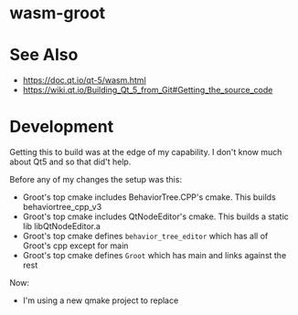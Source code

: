 # wasm-groot



# See Also
* https://doc.qt.io/qt-5/wasm.html
* https://wiki.qt.io/Building_Qt_5_from_Git#Getting_the_source_code


# Development
Getting this to build was at the edge of my capability.  I don't know much about Qt5 and so that did't help.

Before any of my changes the setup was this:
* Groot's top cmake includes BehaviorTree.CPP's cmake.  This builds behaviortree_cpp_v3
* Groot's top cmake includes QtNodeEditor's cmake. This builds a static lib libQtNodeEditor.a
* Groot's top cmake defines `behavior_tree_editor` which has all of Groot's cpp except for main
* Groot's top cmake defines `Groot` which has main and links against the rest

Now:
* I'm using a new qmake project to replace
